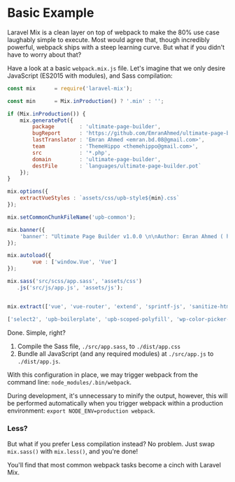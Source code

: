 # Basic Example

Laravel Mix is a clean layer on top of webpack to make the 80% use case laughably simple to execute. Most would agree that, though incredibly powerful, webpack ships with a steep learning curve. But what if you didn't have to worry about that?

Have a look at a basic `webpack.mix.js` file. Let's imagine that we only desire JavaScript \(ES2015 with modules\), and Sass compilation:

```js
const mix      = require('laravel-mix');

const min      = Mix.inProduction() ? '.min' : '';

if (Mix.inProduction()) {
    mix.generatePot({
        package        : 'ultimate-page-builder',
        bugReport      : 'https://github.com/EmranAhmed/ultimate-page-builder/issues',
        lastTranslator : 'Emran Ahmed <emran.bd.08@gmail.com>',
        team           : 'ThemeHippo <themehippo@gmail.com>',
        src            : '*.php',
        domain         : 'ultimate-page-builder',
        destFile       : `languages/ultimate-page-builder.pot`
    });
}

mix.options({
    extractVueStyles : `assets/css/upb-style${min}.css`
});

mix.setCommonChunkFileName('upb-common');

mix.banner({
    'banner': "Ultimate Page Builder v1.0.0 \n\nAuthor: Emran Ahmed ( https://themehippo.com/ ) \nDate: " + new Date().toLocaleString() + "\nReleased under the MIT license."
});

mix.autoload({
        vue : ['window.Vue', 'Vue']
});

mix.sass('src/scss/app.sass', 'assets/css')
   .js('src/js/app.js', 'assets/js');


mix.extract(['vue', 'vue-router', 'extend', 'sprintf-js', 'sanitize-html', 'copy-to-clipboard'], `assets/js/upb-vendor${min}.js`);

['select2', 'upb-boilerplate', 'upb-scoped-polyfill', 'wp-color-picker-alpha'].map((name) => mix.babel(`src/js/${name}.js`, `assets/js/${name}${min}.js`));
```

Done. Simple, right?

1. Compile the Sass file, `./src/app.sass`, to `./dist/app.css`
2. Bundle all JavaScript \(and any required modules\) at `./src/app.js` to `./dist/app.js`.

With this configuration in place, we may trigger webpack from the command line: `node_modules/.bin/webpack`.

During development, it's unnecessary to minify the output, however, this will be performed automatically when you trigger webpack within a production environment: `export NODE_ENV=production webpack`.

### Less?

But what if you prefer Less compilation instead? No problem. Just swap `mix.sass()` with `mix.less()`, and you're done!

You'll find that most common webpack tasks become a cinch with Laravel Mix.

